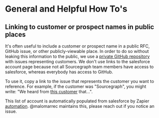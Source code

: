 # **General and Helpful How To's**

## Linking to customer or prospect names in public places

It's often useful to include a customer or prospect name in a public RFC, GitHub issue, or other publicly-viewable place. In order to do so without leaking this information to the public, we use a [private GitHub repository](https://github.com/sourcegraph/accounts/issues) with issues representing customers. We don't use links to the salesforce account page because not all Sourcegraph team members have access to salesforce, whereas everybody has access to GitHub.

To use it, copy a link to the issue that represents the customer you want to reference. For example, if the customer was "Sourcegraph", you might write: "We heard from [this customer](https://github.com/sourcegraph/accounts/issues/8194) that...".

This list of account is automatically populated from salesforce by Zapier [automation](https://zapier.com/app/zaps/folder/1166872). @malomarrec maintains this, please reach out if you notice an issue.
